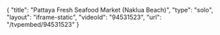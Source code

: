 {
    "title": "Pattaya Fresh Seafood Market (Naklua Beach)",
    "type": "solo",
    "layout": "iframe-static",
    "videoId": "94531523",
    "url": "\/tvpembed\/94531523"
}